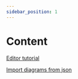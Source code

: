 ```yaml
---
sidebar_position: 1
---
```

# Content

[Editor tutorial](./editor/)

[Import diagrams from json](./import/)
